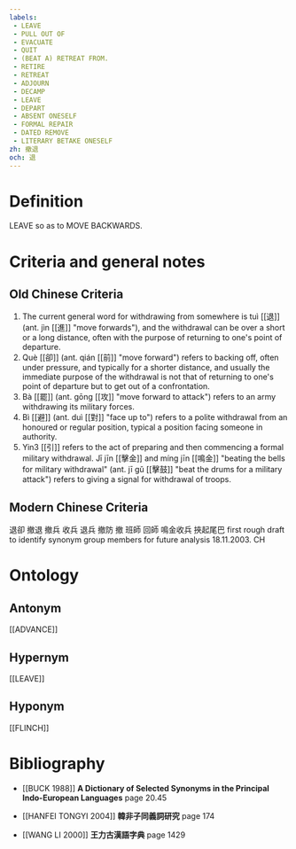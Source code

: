 ```yaml
---
labels: 
 - LEAVE
 - PULL OUT OF
 - EVACUATE
 - QUIT
 - (BEAT A) RETREAT FROM.
 - RETIRE
 - RETREAT
 - ADJOURN
 - DECAMP
 - LEAVE
 - DEPART
 - ABSENT ONESELF
 - FORMAL REPAIR
 - DATED REMOVE
 - LITERARY BETAKE ONESELF
zh: 撤退
och: 退
---
```


# Definition
LEAVE so as to MOVE BACKWARDS.
# Criteria and general notes
## Old Chinese Criteria
1. The current general word for withdrawing from somewhere is tuì [[退]] (ant. jìn [[進]] "move forwards"), and the withdrawal can be over a short or a long distance, often with the purpose of returning to one's point of departure.
2. Què [[卻]] (ant. qián [[前]] "move forward") refers to backing off, often under pressure, and typically for a shorter distance, and usually the immediate purpose of the withdrawal is not that of returning to one's point of departure but to get out of a confrontation.
3. Bà [[罷]] (ant. gōng [[攻]] "move forward to attack") refers to an army withdrawing its military forces.
4. Bì [[避]] (ant. duì [[對]] "face up to") refers to a polite withdrawal from an honoured or regular position, typical a position facing someone in authority.
5. Yin3 [[引]] refers to the act of preparing and then commencing a formal military withdrawal.
Jī jīn [[擊金]] and míng jīn [[鳴金]] "beating the bells for military withdrawal" (ant. jī gǔ [[擊鼓]] "beat the drums for a military attack") refers to giving a signal for withdrawal of troops.
## Modern Chinese Criteria
退卻
撤退
撤兵
收兵
退兵
撤防
撤
班師
回師
鳴金收兵
挾起尾巴
first rough draft to identify synonym group members for future analysis 18.11.2003. CH
# Ontology

## Antonym
[[ADVANCE]]
## Hypernym
[[LEAVE]]
## Hyponym
[[FLINCH]]
# Bibliography
- [[BUCK 1988]]
**A Dictionary of Selected Synonyms in the Principal Indo-European Languages** page 20.45

- [[HANFEI TONGYI 2004]]
**韓非子同義詞研究** page 174

- [[WANG LI 2000]]
**王力古漢語字典** page 1429
